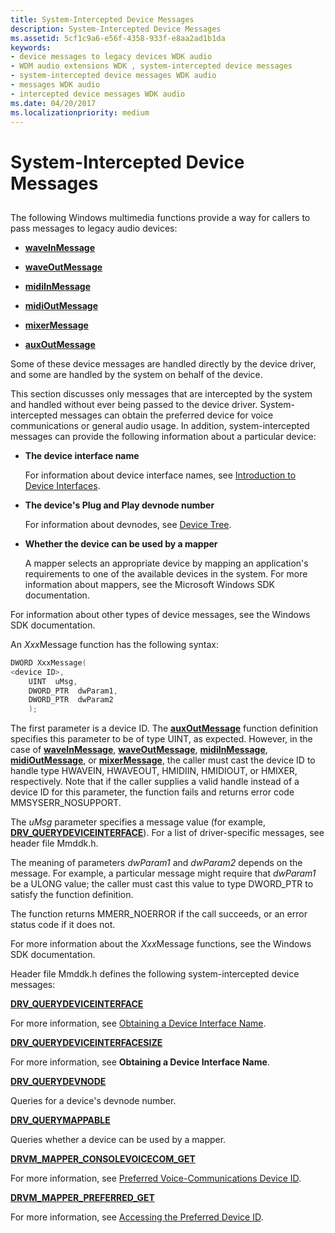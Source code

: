 ```yaml
---
title: System-Intercepted Device Messages
description: System-Intercepted Device Messages
ms.assetid: 5cf1c9a6-e56f-4358-933f-e8aa2ad1b1da
keywords:
- device messages to legacy devices WDK audio
- WDM audio extensions WDK , system-intercepted device messages
- system-intercepted device messages WDK audio
- messages WDK audio
- intercepted device messages WDK audio
ms.date: 04/20/2017
ms.localizationpriority: medium
---
```


# System-Intercepted Device Messages


## <span id="system_intercepted_device_messages"></span><span id="SYSTEM_INTERCEPTED_DEVICE_MESSAGES"></span>


The following Windows multimedia functions provide a way for callers to pass messages to legacy audio devices:

-   [**waveInMessage**](https://docs.microsoft.com/previous-versions/dd743846(v=vs.85))

-   [**waveOutMessage**](https://docs.microsoft.com/previous-versions/dd743865(v=vs.85))

-   [**midiInMessage**](https://docs.microsoft.com/previous-versions/dd798457(v=vs.85))

-   [**midiOutMessage**](https://docs.microsoft.com/previous-versions/dd798475(v=vs.85))

-   [**mixerMessage**](https://docs.microsoft.com/previous-versions/dd757307(v=vs.85))

-   [**auxOutMessage**](https://docs.microsoft.com/previous-versions/dd756716(v=vs.85))

Some of these device messages are handled directly by the device driver, and some are handled by the system on behalf of the device.

This section discusses only messages that are intercepted by the system and handled without ever being passed to the device driver. System-intercepted messages can obtain the preferred device for voice communications or general audio usage. In addition, system-intercepted messages can provide the following information about a particular device:

-   **The device interface name**

    For information about device interface names, see [Introduction to Device Interfaces](https://docs.microsoft.com/windows-hardware/drivers/install/overview-of-device-interface-classes).

-   **The device's Plug and Play devnode number**

    For information about devnodes, see [Device Tree](https://docs.microsoft.com/windows-hardware/drivers/kernel/device-tree).

-   **Whether the device can be used by a mapper**

    A mapper selects an appropriate device by mapping an application's requirements to one of the available devices in the system. For more information about mappers, see the Microsoft Windows SDK documentation.

For information about other types of device messages, see the Windows SDK documentation.

An *Xxx*Message function has the following syntax:

```cpp
DWORD XxxMessage(
<device ID>,
    UINT  uMsg,
    DWORD_PTR  dwParam1,
    DWORD_PTR  dwParam2
    );
```

The first parameter is a device ID. The [**auxOutMessage**](https://docs.microsoft.com/previous-versions/dd756716(v=vs.85)) function definition specifies this parameter to be of type UINT, as expected. However, in the case of [**waveInMessage**](https://docs.microsoft.com/previous-versions/dd743846(v=vs.85)), [**waveOutMessage**](https://docs.microsoft.com/previous-versions/dd743865(v=vs.85)), [**midiInMessage**](https://docs.microsoft.com/previous-versions/dd798457(v=vs.85)), [**midiOutMessage**](https://docs.microsoft.com/previous-versions/dd798475(v=vs.85)), or [**mixerMessage**](https://docs.microsoft.com/previous-versions/dd757307(v=vs.85)), the caller must cast the device ID to handle type HWAVEIN, HWAVEOUT, HMIDIIN, HMIDIOUT, or HMIXER, respectively. Note that if the caller supplies a valid handle instead of a device ID for this parameter, the function fails and returns error code MMSYSERR\_NOSUPPORT.

The *uMsg* parameter specifies a message value (for example, [**DRV\_QUERYDEVICEINTERFACE**](https://docs.microsoft.com/previous-versions/windows/hardware/drivers/ff536363(v=vs.85))). For a list of driver-specific messages, see header file Mmddk.h.

The meaning of parameters *dwParam1* and *dwParam2* depends on the message. For example, a particular message might require that *dwParam1* be a ULONG value; the caller must cast this value to type DWORD\_PTR to satisfy the function definition.

The function returns MMERR\_NOERROR if the call succeeds, or an error status code if it does not.

For more information about the *Xxx*Message functions, see the Windows SDK documentation.

Header file Mmddk.h defines the following system-intercepted device messages:

[**DRV\_QUERYDEVICEINTERFACE**](https://docs.microsoft.com/previous-versions/windows/hardware/drivers/ff536363(v=vs.85))

For more information, see [Obtaining a Device Interface Name](obtaining-a-device-interface-name.md).

[**DRV\_QUERYDEVICEINTERFACESIZE**](https://docs.microsoft.com/previous-versions/windows/hardware/drivers/ff536364(v=vs.85))

For more information, see **Obtaining a Device Interface Name**.

[**DRV\_QUERYDEVNODE**](https://docs.microsoft.com/previous-versions/windows/hardware/drivers/ff536365(v=vs.85))

Queries for a device's devnode number.

[**DRV\_QUERYMAPPABLE**](https://docs.microsoft.com/previous-versions/windows/hardware/drivers/ff536366(v=vs.85))

Queries whether a device can be used by a mapper.

[**DRVM\_MAPPER\_CONSOLEVOICECOM\_GET**](https://docs.microsoft.com/previous-versions/windows/hardware/drivers/ff536361(v=vs.85))

For more information, see [Preferred Voice-Communications Device ID](preferred-voice-communications-device-id.md).

[**DRVM\_MAPPER\_PREFERRED\_GET**](https://docs.microsoft.com/previous-versions/windows/hardware/drivers/ff536362(v=vs.85))

For more information, see [Accessing the Preferred Device ID](accessing-the-preferred-device-id.md).

 

 




